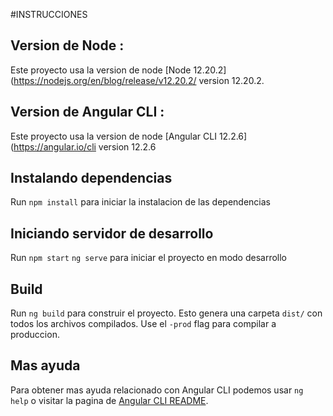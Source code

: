 #INSTRUCCIONES

## Version de Node :

Este proyecto usa la version de node  [Node 12.20.2](https://nodejs.org/en/blog/release/v12.20.2/ version 12.20.2.

## Version de Angular CLI :

Este proyecto usa la version de node  [Angular CLI 12.2.6](https://angular.io/cli version 12.2.6

## Instalando dependencias

Run `npm install` para iniciar la instalacion de las dependencias

## Iniciando servidor de desarrollo

Run `npm start` `ng serve` para iniciar el proyecto en modo desarrollo

## Build

Run `ng build` para construir el proyecto. Esto genera una carpeta  `dist/` con todos los archivos compilados. Use el  `-prod` flag para compilar a produccion.

## Mas ayuda

Para obtener mas ayuda relacionado con  Angular CLI podemos usar `ng help` o visitar la pagina de [Angular CLI README](https://github.com/angular/angular-cli/blob/master/README.md).
